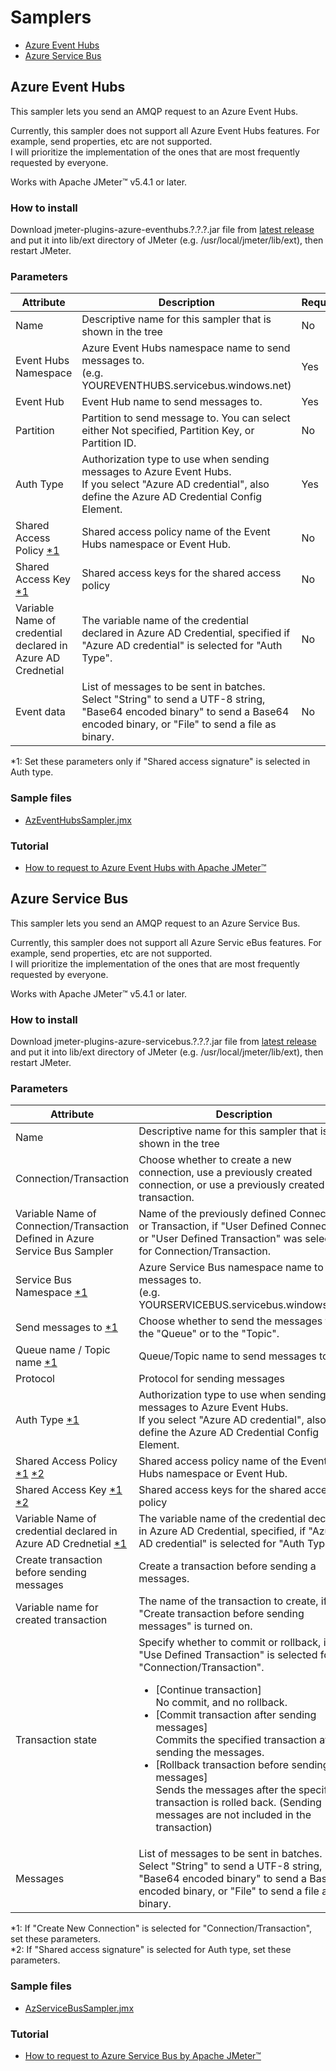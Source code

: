 # Samplers

- [Azure Event Hubs](#azure-event-hubs)
- [Azure Service Bus](#azure-service-bus)

## Azure Event Hubs

This sampler lets you send an AMQP request to an Azure Event Hubs.  

Currently, this sampler does not support all Azure Event Hubs features. For example, send properties, etc are not supported.  
I will prioritize the implementation of the ones that are most frequently requested by everyone.  

Works with Apache JMeter™ v5.4.1 or later.

### How to install

Download jmeter-plugins-azure-eventhubs.?.?.?.jar file from [latest release](https://github.com/pnopjp/jmeter-plugins/releases/latest) and put it into lib/ext directory of JMeter \(e.g. /usr/local/jmeter/lib/ext\), then restart JMeter.

### Parameters

|Attribute|Description|Required|
|-----|-----|-----|
|Name|Descriptive name for this sampler that is shown in the tree|No|
|Event Hubs Namespace|Azure Event Hubs namespace name to send messages to.<br />\(e.g. YOUREVENTHUBS<span></span>.servicebus.windows.net\)|Yes|
|Event Hub|Event Hub name to send messages to.|Yes|
|Partition|Partition to send message to. You can select either Not specified, Partition Key, or Partition ID.|No|
|Auth Type|Authorization type to use when sending messages to Azure Event Hubs.<br />If you select "Azure AD credential", also define the Azure AD Credential Config Element.|Yes|
|Shared Access Policy [\*1](#1-eventhubs)|Shared access policy name of the Event Hubs namespace or Event Hub.|No|
|Shared Access Key [\*1](#1-eventhubs)|Shared access keys for the shared access policy|No|
|Variable Name of credential declared in Azure AD Crednetial|The variable name of the credential declared in Azure AD Credential, specified if "Azure AD credential" is selected for "Auth Type".|No|
|Event data|List of messages to be sent in batches. Select "String" to send a UTF-8 string, "Base64 encoded binary" to send a Base64 encoded binary, or "File" to send a file as binary.|No|

<span id="1-eventhubs">\*1</span>: Set these parameters only if "Shared access signature" is selected in Auth type.

### Sample files

- [AzEventHubsSampler.jmx](../samples/AzEventHubsSampler.jmx)

### Tutorial

- [How to request to Azure Event Hubs with Apache JMeter™](https://blog.pnop.co.jp/jmeter-azure-event-hubs_en/)

## Azure Service Bus

This sampler lets you send an AMQP request to an Azure Service Bus.  

Currently, this sampler does not support all Azure Servic eBus features. For example, send properties, etc are not supported.  
I will prioritize the implementation of the ones that are most frequently requested by everyone.  

Works with Apache JMeter™ v5.4.1 or later.

### How to install

Download jmeter-plugins-azure-servicebus.?.?.?.jar file from [latest release](https://github.com/pnopjp/jmeter-plugins/releases/latest) and put it into lib/ext directory of JMeter \(e.g. /usr/local/jmeter/lib/ext\), then restart JMeter.

### Parameters

|Attribute|Description|Required|
|-----|-----|-----|
|Name|Descriptive name for this sampler that is shown in the tree|No|
|Connection/Transaction|Choose whether to create a new connection, use a previously created connection, or use a previously created transaction.|Yes|
|Variable Name of Connection/Transaction Defined in Azure Service Bus Sampler|Name of the previously defined Connection or Transaction, if "User Defined Connection" or "User Defined Transaction" was selected for Connection/Transaction.|No|
|Service Bus Namespace [\*1](#1-servicebus)|Azure Service Bus namespace name to send messages to.<br />(e.g. YOURSERVICEBUS<span></span>.servicebus.windows.net\)|Yes|
|Send messages to [\*1](#1-servicebus)|Choose whether to send the messages to the "Queue" or to the "Topic".|Yes|
|Queue name / Topic name [\*1](#1-servicebus)|Queue/Topic name to send messages to.|Yes|
|Protocol|Protocol for sending messages|Yes|
|Auth Type [\*1](#1-servicebus)|Authorization type to use when sending messages to Azure Event Hubs.<br />If you select "Azure AD credential", also define the Azure AD Credential Config Element.|Yes|
|Shared Access Policy [\*1](#1-servicebus) [\*2](#2-servicebus)|Shared access policy name of the Event Hubs namespace or Event Hub.|No|
|Shared Access Key [\*1](#1-servicebus) [\*2](#2-servicebus)|Shared access keys for the shared access policy|No|
|Variable Name of credential declared in Azure AD Crednetial [\*1](#1-servicebus)|The variable name of the credential declared in Azure AD Credential, specified, if "Azure AD credential" is selected for "Auth Type".|No|
|Create transaction before sending messages|Create a transaction before sending a messages.|No|
|Variable name for created transaction|The name of the transaction to create, if "Create transaction before sending messages" is turned on.|No|
|Transaction state|Specify whether to commit or rollback, if "Use Defined Transaction" is selected for "Connection/Transaction".<ul><li>\[Continue transaction\]<br />No commit, and no rollback.</li><li>\[Commit transaction after sending messages\]<br />Commits the specified transaction after sending the messages.</li><li>\[Rollback transaction before sending messages\]<br />Sends the messages after the specified transaction is rolled back. (Sending messages are not included in the transaction)</li></ul>|No|
|Messages|List of messages to be sent in batches. Select "String" to send a UTF-8 string, "Base64 encoded binary" to send a Base64 encoded binary, or "File" to send a file as binary.|No|

<span id="1-servicebus">\*1</span>: If "Create New Connection" is selected for "Connection/Transaction", set these parameters.  
<span id="2-servicebus">\*2</span>: If "Shared access signature" is selected for Auth type, set these parameters.

### Sample files

- [AzServiceBusSampler.jmx](../samples/AzServiceBusSampler.jmx)

### Tutorial

- [How to request to Azure Service Bus by Apache JMeter™](https://blog.pnop.co.jp/jmeter-azure-service-bus_en/)
